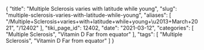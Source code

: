 {
    "title": "Multiple Sclerosis varies with latitude while young",
    "slug": "multiple-sclerosis-varies-with-latitude-while-young",
    "aliases": [
        "/Multiple+Sclerosis+varies+with+latitude+while+young+\u2013+March+2021",
        "/12402"
    ],
    "tiki_page_id": 12402,
    "date": "2021-03-12",
    "categories": [
        "Multiple Sclerosis",
        "Vitamin D Far from equator"
    ],
    "tags": [
        "Multiple Sclerosis",
        "Vitamin D Far from equator"
    ]
}